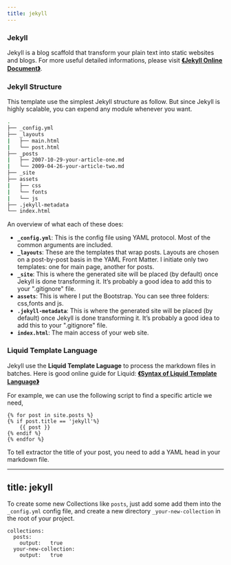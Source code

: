 ```yaml
---
title: jekyll
---
```



### Jekyll

Jekyll is a blog scaffold that transform your plain text into static websites and blogs. For more useful detailed informations, please visit [**《Jekyll Online Document》**](https://jekyllrb.com/docs/home/).

### Jekyll Structure

This template use the simplest Jekyll structure as follow. But since Jekyll is highly scalable, you can expend any module whenever you want.

```bash
.
├── _config.yml
├── _layouts
|   ├── main.html
|   └── post.html
├── _posts
|   ├── 2007-10-29-your-article-one.md
|   └── 2009-04-26-your-article-two.md
├── _site
├── assets
|   ├── css
|   └── fonts
|   └── js
├── .jekyll-metadata
└── index.html
```

An overview of what each of these does:

* **`_config.yml`**: This is the config file using YAML protocol. Most of the common arguments are included.
* **`_layouts`**: These are the templates that wrap posts. Layouts are chosen on a post-by-post basis in the YAML Front Matter. I initiate only two templates: one for main page, another for posts.
* **`_site`**: This is where the generated site will be placed (by default) once Jekyll is done transforming it. It’s probably a good idea to add this to your ".gitignore" file.
* **`assets`**: This is where I put the Bootstrap. You can see three folders: css,fonts and js.
* **`.jekyll-metadata`**: This is where the generated site will be placed (by default) once Jekyll is done transforming it. It’s probably a good idea to add this to your ".gitignore" file.
* **`index.html`**: The main access of your web site.


### Liquid Template Language

Jekyll use the **Liquid Template Laguage** to process the markdown files in batches. Here is good online guide for Liquid: [**《Syntax of Liquid Template Language》**](https://github.com/shopify/liquid/wiki/liquid-for-designers)

For example, we can use the following script to find a specific article we need,

```
{% for post in site.posts %}
{% if post.title == 'jekyll'%}
    {{ post }}
{% endif %}
{% endfor %}
```

To tell extractor the title of your post, you need to add a YAML head in your markdown file.


---
title: jekyll
---

To create some new Collections like `posts`, just add some add them into the `_config.yml` config file, and create a new directory `_your-new-collection` in the root of your project.

```
collections:
  posts:
    output:   true
  your-new-collection:
    output:   true
```
